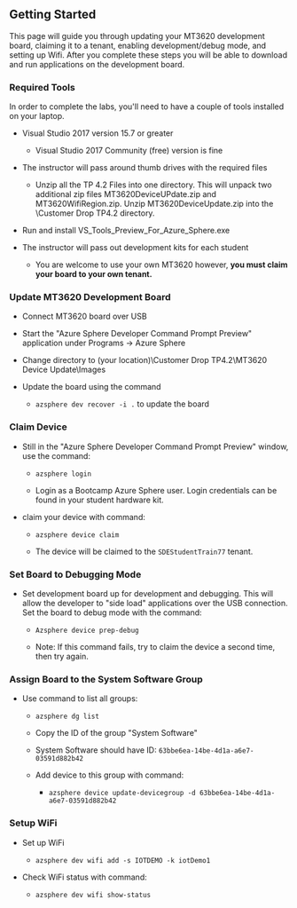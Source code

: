 ## Getting Started

This page will guide you through updating your MT3620 development board, claiming it to a tenant, enabling development/debug mode, and setting up Wifi.  After you complete these steps you will be able to download and run applications on the development board.

### Required Tools

In order to complete the labs, you'll need to have a couple of tools installed on your laptop.

- Visual Studio 2017 version 15.7 or greater

  - Visual Studio 2017 Community (free) version is fine

- The instructor will pass around thumb drives with the required files

  - Unzip all the TP 4.2 Files into one directory.  This will unpack two additional zip files MT3620DeviceUPdate.zip and MT3620WifiRegion.zip.  Unzip MT3620DeviceUpdate.zip into the \Customer Drop TP4.2 directory.
  
- Run and install VS_Tools_Preview_For_Azure_Sphere.exe

- The instructor will pass out development kits for each student

  - You are welcome to use your own MT3620 however, **you must claim your board to your own tenant.**

### Update MT3620 Development Board
- Connect MT3620 board over USB

- Start the "Azure Sphere Developer Command Prompt Preview" application under Programs -> Azure Sphere

- Change directory to (your location)\Customer Drop TP4.2\MT3620 Device Update\Images

- Update the board using the command 

  - ```azsphere dev recover -i .``` to update the board

### Claim Device

- Still in the "Azure Sphere Developer Command Prompt Preview" window, use the command:

  - ```azsphere login```
  
  - Login as a Bootcamp Azure Sphere user.  Login credentials can be found in your student hardware kit.

- claim your device with command: 

  - ```azsphere device claim```
  
  - The device will be claimed to the ```SDEStudentTrain77``` tenant.

### Set Board to Debugging Mode

- Set development board up for development and debugging.  This will allow the developer to "side load" applications over the USB connection.  Set the board to debug mode with the command:

  - ```Azsphere device prep-debug```
  
  - Note:  If this command fails, try to claim the device a second time, then try again.

### Assign Board to the System Software Group

- Use command to list all groups:

  - ```azsphere dg list```  

  - Copy the ID of the group "System Software"
  
  - System Software should have ID: ```63bbe6ea-14be-4d1a-a6e7-03591d882b42```
  
  - Add device to this group with command:

    - ```azsphere device update-devicegroup -d 63bbe6ea-14be-4d1a-a6e7-03591d882b42```

### Setup WiFi

- Set up WiFi 

  - ```azsphere dev wifi add -s IOTDEMO -k iotDemo1```

- Check WiFi status with command:

  - ```azsphere dev wifi show-status```

